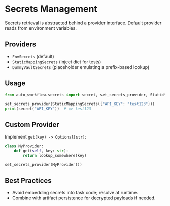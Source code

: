 # Secrets Management

Secrets retrieval is abstracted behind a provider interface. Default provider reads from environment variables.

## Providers
- `EnvSecrets` (default)
- `StaticMappingSecrets` (inject dict for tests)
- `DummyVaultSecrets` (placeholder emulating a prefix-based lookup)

## Usage
```python
from auto_workflow.secrets import secret, set_secrets_provider, StaticMappingSecrets

set_secrets_provider(StaticMappingSecrets({"API_KEY": "test123"}))
print(secret("API_KEY"))  # => test123
```

## Custom Provider
Implement `get(key) -> Optional[str]`:
```python
class MyProvider:
    def get(self, key: str):
        return lookup_somewhere(key)

set_secrets_provider(MyProvider())
```

## Best Practices
- Avoid embedding secrets into task code; resolve at runtime.
- Combine with artifact persistence for decrypted payloads if needed.
